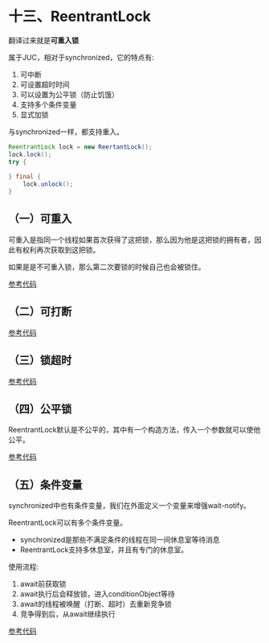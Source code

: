 # 十三、ReentrantLock

翻译过来就是**可重入锁**

属于JUC，相对于synchronized，它的特点有:
1. 可中断
2. 可设置超时时间
3. 可以设置为公平锁（防止饥饿）
4. 支持多个条件变量
5. 显式加锁

与synchronized一样，都支持重入。

```java
ReentrantLock lock = new ReertantLock();
lock.lock();
try {
    
} final {
    lock.unlock();    
}
```

## （一）可重入

可重入是指同一个线程如果首次获得了这把锁，那么因为他是这把锁的拥有者，因此有权利再次获取到这把锁。

如果是是不可重入锁，那么第二次要锁的时候自己也会被锁住。

[参考代码](../../26-ReentrantLockSample/src/sample1/TestReentrant.java)

## （二）可打断

[参考代码](../../26-ReentrantLockSample/src/sample2/TestInterrupt.java)

## （三）锁超时

[参考代码](../../26-ReentrantLockSample/src/sample3/TestTimeout.java)

## （四）公平锁

ReentrantLock默认是不公平的，其中有一个构造方法，传入一个参数就可以使他公平。

[参考代码](../../26-ReentrantLockSample/src/sample4)

## （五）条件变量

synchronized中也有条件变量，我们在外面定义一个变量来增强wait-notify。

ReentrantLock可以有多个条件变量。

* synchronized是那些不满足条件的线程在同一间休息室等待消息
* ReentrantLock支持多休息室，并且有专门的休息室。

使用流程:
1. await前获取锁
2. await执行后会释放锁，进入conditionObject等待
3. await的线程被唤醒（打断、超时）去重新竞争锁
4. 竞争得到后，从await继续执行

[参考代码](../../26-ReentrantLockSample/src/sample4/TestConditionVars.java)

